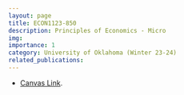 ```yaml
---
layout: page
title: ECON1123-850
description: Principles of Economics - Micro
img:
importance: 1
category: University of Oklahoma (Winter 23-24)
related_publications:
---
```


+ [Canvas Link](https://canvas.ou.edu/courses/302175).
